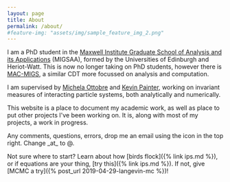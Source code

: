 ```yaml
---
layout: page
title: About
permalink: /about/
#feature-img: "assets/img/sample_feature_img_2.png"
---
```


I am a PhD student in the [Maxwell Institute Graduate School of Analysis and its Applications](http://www.maxwell.ac.uk/migsaa) (MIGSAA), formed by the Universities of Edinburgh and Heriot-Watt. This is now no longer taking on PhD students, however there is [MAC-MIGS](https://www.mac-migs.ac.uk/), a similar CDT more focussed on analysis and computation.

I am supervised by [Michela Ottobre](http://www.macs.hw.ac.uk/~mo3/) and [Kevin Painter](http://www.macs.hw.ac.uk/~painter/), working on invariant measures of interacting particle systems, both analytically and numerically.

This website is a place to document my academic work, as well as place to put other projects I've been working on. It is, along with most of my projects, a work in progress.

Any comments, questions, errors, drop me an email using the icon in the top right. Change \_at\_ to @.

Not sure where to start? Learn about how [birds flock]({% link ips.md %}), or if equations are your thing, [try this]({% link ips.md %}). If not, give [MCMC a try]({% post_url 2019-04-29-langevin-mc %})!
